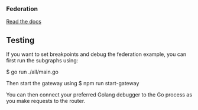 ### Federation

[Read the docs](https://gqlgen.com/recipes/federation/)

## Testing

If you want to set breakpoints and debug the federation example, you can first run the subgraphs using:

  $ go run ./all/main.go

Then start the gateway using
  $ npm run start-gateway

You can then connect your preferred Golang debugger to the Go process as you make requests to the router.
